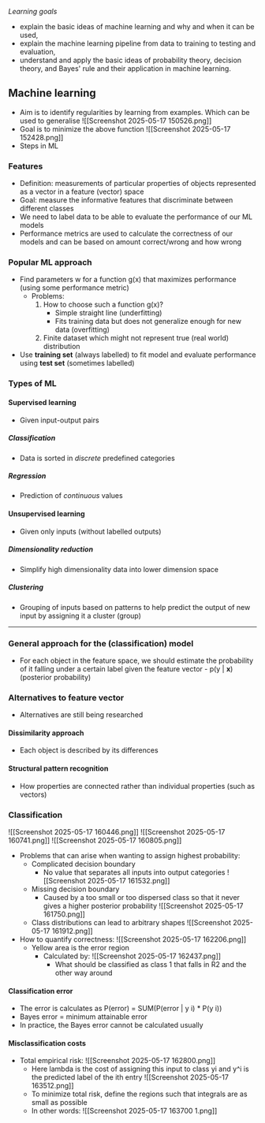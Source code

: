 *Learning goals*
- explain the basic ideas of machine learning and why and when it can be used,
- explain the machine learning pipeline from data to training to testing and evaluation,
- understand and apply the basic ideas of probability theory, decision theory, and Bayes' rule and their application in machine learning.
## Machine learning
- Aim is to identify regularities by learning from examples. Which can be used to generalise
![[Screenshot 2025-05-17 150526.png]]
- Goal is to minimize the above function
![[Screenshot 2025-05-17 152428.png]]
- Steps in ML
### Features
- Definition: measurements of particular properties of objects represented as a vector in a feature (vector) space 
- Goal: measure the informative features that discriminate between different classes
- We need to label data to be able to evaluate the performance of our ML models
- Performance metrics are used to calculate the correctness of our models and can be based on amount correct/wrong and how wrong
### Popular ML approach
- Find parameters w for a function g(x) that maximizes performance (using some performance metric)
	- Problems:
		1) How to choose such a function g(x)?
			- Simple straight line (underfitting)
			- Fits training data but does not generalize enough for new data (overfitting) 
		2) Finite dataset which might not represent true (real world) distribution
- Use **training set** (always labelled) to fit model and evaluate performance using **test set** (sometimes labelled) 
### Types of ML
#### Supervised learning
- Given input-output pairs 
##### Classification
- Data is sorted in *discrete* predefined categories
##### Regression
- Prediction of *continuous* values 
#### Unsupervised learning
- Given only inputs (without labelled outputs)
##### Dimensionality reduction
- Simplify high dimensionality data into lower dimension space
##### Clustering
- Grouping of inputs based on patterns to help predict the output of new input by assigning it a cluster (group)
***
### General approach for the (classification) model
- For each object in the feature space, we should estimate the probability of it falling under a certain label given the feature vector - p(y | **x**) (posterior probability)
### Alternatives to feature vector
- Alternatives are still being researched
#### Dissimilarity approach
- Each object is described by its differences
#### Structural pattern recognition
- How properties are connected rather than individual properties (such as vectors) 
### Classification
![[Screenshot 2025-05-17 160446.png]]
![[Screenshot 2025-05-17 160741.png]]
![[Screenshot 2025-05-17 160805.png]]
- Problems that can arise when wanting to assign highest probability: 
	- Complicated decision boundary
		- No value that separates all inputs into output categories ![[Screenshot 2025-05-17 161532.png]]
	- Missing decision boundary
		- Caused by a too small or too dispersed class so that it never gives a higher posterior probability ![[Screenshot 2025-05-17 161750.png]]
	- Class distributions can lead to arbitrary shapes ![[Screenshot 2025-05-17 161912.png]]
- How to quantify correctness:  ![[Screenshot 2025-05-17 162206.png]]
	- Yellow area is the error region
		- Calculated by: ![[Screenshot 2025-05-17 162437.png]]
			- What should be classified as class 1 that falls in R2 and the other way around
 #### Classification error
- The error is calculates as P(error) = SUM(P(error | y i) * P(y i))
- Bayes error = minimum attainable error
- In practice, the Bayes error cannot be calculated usually
#### Misclassification costs
- Total empirical risk: 
	![[Screenshot 2025-05-17 162800.png]]
	- Here lambda is the cost of assigning this input to class yi and y^i is the predicted label of the ith entry 
	![[Screenshot 2025-05-17 163512.png]]
	- To minimize total risk, define the regions such that integrals are as small as possible 
	- In other words: ![[Screenshot 2025-05-17 163700 1.png]]